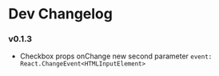 # Dev Changelog

### v0.1.3

- Checkbox props onChange new second parameter `event: React.ChangeEvent<HTMLInputElement>`